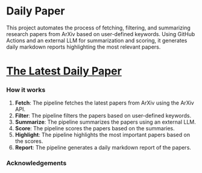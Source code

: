 # Daily Paper
This project automates the process of fetching, filtering, and summarizing research papers from ArXiv based on user-defined keywords. Using GitHub Actions and an external LLM for summarization and scoring, it generates daily markdown reports highlighting the most relevant papers.

# [The Latest Daily Paper](./DailyPaper.md)

### How it works

1. **Fetch**: The pipeline fetches the latest papers from ArXiv using the ArXiv API.
2. **Filter**: The pipeline filters the papers based on user-defined keywords.
3. **Summarize**: The pipeline summarizes the papers using an external LLM.
4. **Score**: The pipeline scores the papers based on the summaries.
5. **Highlight**: The pipeline highlights the most important papers based on the scores.
6. **Report**: The pipeline generates a daily markdown report of the papers.

### Acknowledgements
